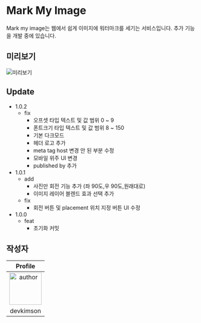 # Mark My Image

Mark my image는 웹에서 쉽게 이미지에 워터마크를 세기는 서비스입니다. 추가 기능을 개발 중에 있습니다.

## 미리보기

![미리보기](https://github.com/kkn1125/markmyimage/assets/71887242/9fb32672-ccba-4d0d-996a-aa0729875295)

## Update

- 1.0.2
  - fix
    - 오프셋 타입 텍스트 및 값 범위 0 ~ 9
    - 폰트크기 타입 텍스트 및 값 범위 8 ~ 150
    - 기본 다크모드
    - 헤더 로고 추가
    - meta tag host 변경 안 된 부분 수정
    - 모바일 위주 UI 변경
    - published by 추가
- 1.0.1
  - add
    - 사진만 회전 기능 추가 (좌 90도,우 90도,원래대로)
    - 이미지 레이어 블렌드 효과 선택 추가
  - fix
    - 회전 버튼 및 placement 위치 지정 버튼 UI 수정
- 1.0.0
  - feat
    - 초기화 커밋

## 작성자

|                                                                    Profile                                                                    |
| :-------------------------------------------------------------------------------------------------------------------------------------------: |
| <a href="https://github.com/kkn1125"><img src="https://avatars.githubusercontent.com/u/71887242?v=4" alt="author" width="85" height="85"></a> |
|                                                                   devkimson                                                                   |

